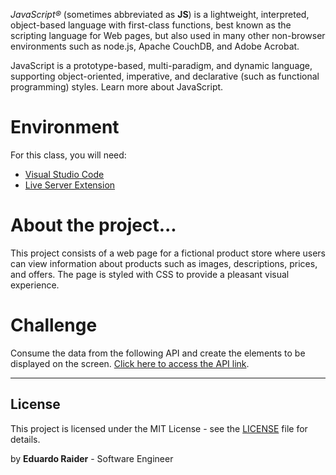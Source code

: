 *JavaScript®* (sometimes abbreviated as **JS**) is a lightweight, interpreted, object-based language with first-class functions, best known as the scripting language for Web pages, but also used in many other non-browser environments such as node.js, Apache CouchDB, and Adobe Acrobat.

JavaScript is a prototype-based, multi-paradigm, and dynamic language, supporting object-oriented, imperative, and declarative (such as functional programming) styles. Learn more about JavaScript.

# Environment

For this class, you will need:

- [Visual Studio Code](https://code.visualstudio.com/download)
- [Live Server Extension](https://marketplace.visualstudio.com/items?itemName=ritwickdey.LiveServer)

# About the project...

This project consists of a web page for a fictional product store where users can view information about products such as images, descriptions, prices, and offers. The page is styled with CSS to provide a pleasant visual experience.

# Challenge

Consume the data from the following API and create the elements to be displayed on the screen. [Click here to access the API link](https://raw.githubusercontent.com/guilhermeonrails/api-frontend/main/produtos.json).

---


## License

This project is licensed under the MIT License - see the [LICENSE](LICENSE) file for details.

by **Eduardo Raider** - Software Engineer